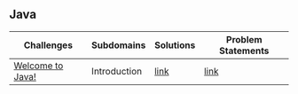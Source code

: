 
## Java

|Challenges|Subdomains|Solutions|Problem Statements|
|-|-|-|-|
|[Welcome to Java!](https://www.hackerrank.com/challenges/welcome-to-java/problem?isFullScreen=true)|Introduction|[link](Java/solutions/WelcomeToJava.java)|[link](Java/pdf/welcome-to-java-English.pdf)|